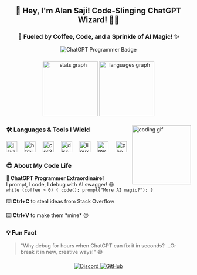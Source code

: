 <h2 align="center">👋 Hey, I'm Alan Saji! Code-Slinging ChatGPT Wizard! 🧙‍♂️</h2>

###

<h3 align="center">🚀 Fueled by Coffee, Code, and a Sprinkle of AI Magic! ✨</h3>

<div align="center">
  <img src="https://img.shields.io/badge/ChatGPT%20Programmer-Code%20Like%20AI%2C%20Laugh%20Like%20Human-blueviolet?style=for-the-badge&logo=openai" alt="ChatGPT Programmer Badge" />
</div>

###

<div align="center">
  <img src="https://github-readme-stats.vercel.app/api?username=Alan-Saji-33&hide_title=false&hide_rank=false&show_icons=true&include_all_commits=true&count_private=true&disable_animations=false&theme=dracula&locale=en&hide_border=false" height="150" alt="stats graph" />
  <img src="https://github-readme-stats.vercel.app/api/top-langs?username=Alan-Saji-33&locale=en&hide_title=false&layout=compact&card_width=320&langs_count=5&theme=dracula&hide_border=false" height="150" alt="languages graph" />
</div>

###

<img align="right" height="160" style="object-fit: contain;" src="https://media2.giphy.com/media/v1.Y2lkPTc5MGI3NjExeXl2ODJjYWg5NnF0Mmk5Y2R0c3E3MTFnaWlsZzV4dmc4YjR1a252MCZlcD12MV9pbnRlcm5hbF9naWZfYnlfaWQmY3Q9Zw/0lGd2OXXHe4tFhb7Wh/giphy.gif" alt="coding gif" />

### 🛠️ Languages & Tools I Wield
<div align="left">
  <img src="https://cdn.jsdelivr.net/gh/devicons/devicon/icons/javascript/javascript-original.svg" height="30" alt="javascript logo" />
  <img width="12" />
  <img src="https://cdn.jsdelivr.net/gh/devicons/devicon/icons/html5/html5-original.svg" height="30" alt="html5 logo" />
  <img width="12" />
  <img src="https://cdn.jsdelivr.net/gh/devicons/devicon/icons/css3/css3-original.svg" height="30" alt="css3 logo" />
  <img width="12" />
  <img src="https://cdn.jsdelivr.net/gh/devicons/devicon/icons/discordjs/discordjs-original.svg" height="30" alt="discordjs logo" />
  <img width="12" />
  <img src="https://cdn.jsdelivr.net/gh/devicons/devicon/icons/linux/linux-original.svg" height="30" alt="linux logo" />
  <img width="12" />
  <img src="https://cdn.jsdelivr.net/gh/devicons/devicon/icons/mysql/mysql-original.svg" height="30" alt="mysql logo" />
  <img width="12" />
  <img src="https://cdn.jsdelivr.net/gh/devicons/devicon/icons/php/php-original.svg" height="30" alt="php logo" />
</div>

###

### 😎 About My Code Life
<p align="left">
  <b>🤖 ChatGPT Programmer Extraordinaire!</b><br>
  I prompt, I code, I debug with AI swagger! 😎<br>
  <code>while (coffee > 0) { code(); prompt("More AI magic?"); }</code>
</p>
<p align="left">⌨️ <b>Ctrl+C</b> to steal ideas from Stack Overflow</p>
<p align="left">⌨️ <b>Ctrl+V</b> to make them *mine* 😜</p>

### 💡 Fun Fact
> "Why debug for hours when ChatGPT can fix it in seconds? ...Or break it in new, creative ways!" 😅

###

<div align="center">
  <a href="https://discord.com/users/your-discord-id" target="_blank">
    <img src="https://img.shields.io/badge/Discord-5865F2?style=flat-square&logo=discord&logoColor=white" alt="Discord" />
  </a>
  <a href="https://github.com/Alan-Saji-33" target="_blank">
    <img src="https://img.shields.io/badge/GitHub-181717?style=flat-square&logo=github&logoColor=white" alt="GitHub" />
  </a>
</div>
